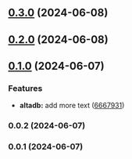 

## [0.3.0](https://github.com/davidobodo/nx-workspace/compare/altadb-frontend-v0.1.0...${process.env.npm_package_name}-v0.3.0) (2024-06-08)

## [0.2.0](https://github.com/davidobodo/nx-workspace/compare/altadb-frontend-v0.1.0...${process.env.npm_package_name}-v0.2.0) (2024-06-08)

## [0.1.0](https://github.com/davidobodo/nx-workspace/compare/altadb-frontend-v0.0.2...${process.env.npm_package_name}-v0.1.0) (2024-06-07)


### Features

* **altadb:** add more text ([6667931](https://github.com/davidobodo/nx-workspace/commit/66679316a793a5d22f3148af799a28d5a60fb192))

### 0.0.2 (2024-06-07)

### 0.0.1 (2024-06-07)